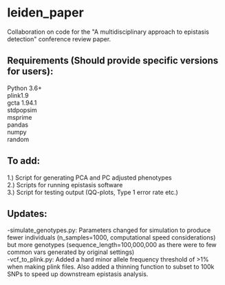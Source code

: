 # leiden_paper
Collaboration on code for the "A multidisciplinary approach to epistasis detection" conference review paper.

## Requirements (Should provide specific versions for users):
Python 3.6+  
plink1.9  
gcta 1.94.1  
stdpopsim  
msprime  
pandas   
numpy  
random  

## To add:
1.) Script for generating PCA and PC adjusted phenotypes  
2.) Scripts for running epistasis software  
3.) Script for testing output (QQ-plots, Type 1 error rate etc.)  

## Updates: 
-simulate_genotypes.py: Parameters changed for simulation to produce fewer individuals (n_samples=1000, computational speed considerations) but more genotypes (sequence_length=100,000,000 as there were to few common vars generated by original settings)  
-vcf_to_plink.py: Added a hard minor allele frequency threshold of >1% when making plink files. Also added a thinning function to subset to 100k SNPs to speed up downstream epistasis analysis.  

